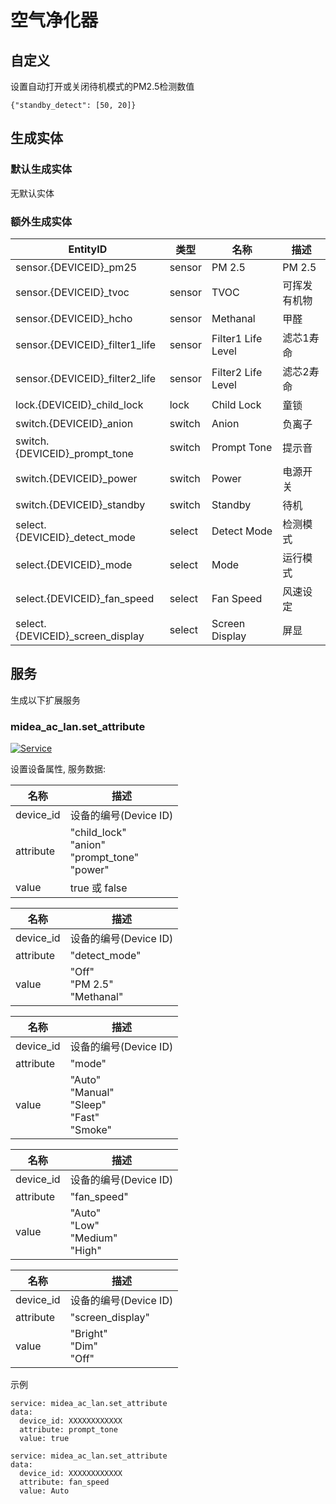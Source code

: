 # 空气净化器

## 自定义

设置自动打开或关闭待机模式的PM2.5检测数值

```
{"standby_detect": [50, 20]}
```

## 生成实体
### 默认生成实体
无默认实体

### 额外生成实体

EntityID | 类型 | 名称 | 描述
--- | --- | --- | --- 
sensor.{DEVICEID}_pm25 | sensor | PM 2.5 | PM 2.5
sensor.{DEVICEID}_tvoc | sensor | TVOC | 可挥发有机物
sensor.{DEVICEID}_hcho | sensor | Methanal | 甲醛
sensor.{DEVICEID}_filter1_life | sensor | Filter1 Life Level | 滤芯1寿命
sensor.{DEVICEID}_filter2_life | sensor | Filter2 Life Level | 滤芯2寿命
lock.{DEVICEID}_child_lock | lock | Child Lock | 童锁
switch.{DEVICEID}_anion | switch | Anion | 负离子
switch.{DEVICEID}_prompt_tone | switch | Prompt Tone | 提示音
switch.{DEVICEID}_power | switch | Power | 电源开关
switch.{DEVICEID}_standby | switch | Standby | 待机
select.{DEVICEID}_detect_mode | select | Detect Mode | 检测模式 
select.{DEVICEID}_mode | select | Mode | 运行模式
select.{DEVICEID}_fan_speed | select | Fan Speed | 风速设定
select.{DEVICEID}_screen_display | select | Screen Display | 屏显

## 服务
生成以下扩展服务

### midea_ac_lan.set_attribute

[![Service](https://my.home-assistant.io/badges/developer_call_service.svg)](https://my.home-assistant.io/redirect/developer_call_service/?service=midea_ac_lan.set_attribute)

设置设备属性, 服务数据:

名称 | 描述
--- | ---
device_id | 设备的编号(Device ID)
attribute | "child_lock"<br/>"anion"<br/>"prompt_tone"<br/>"power"
value | true 或 false

名称 | 描述
--- | ---
device_id | 设备的编号(Device ID)
attribute | "detect_mode"
value | "Off"<br/>"PM 2.5"<br/>"Methanal"

名称 | 描述
--- | ---
device_id | 设备的编号(Device ID)
attribute | "mode"
value | "Auto"<br/>"Manual"<br/>"Sleep"<br/>"Fast"<br/>"Smoke"

名称 | 描述
--- | ---
device_id | 设备的编号(Device ID)
attribute | "fan_speed"
value | "Auto"<br/>"Low"<br/>"Medium"<br/>"High"

名称 | 描述
--- | ---
device_id | 设备的编号(Device ID)
attribute | "screen_display"
value | "Bright"<br/>"Dim"<br/>"Off"

示例
```
service: midea_ac_lan.set_attribute
data:
  device_id: XXXXXXXXXXXX
  attribute: prompt_tone
  value: true
```

```
service: midea_ac_lan.set_attribute
data:
  device_id: XXXXXXXXXXXX
  attribute: fan_speed
  value: Auto
```